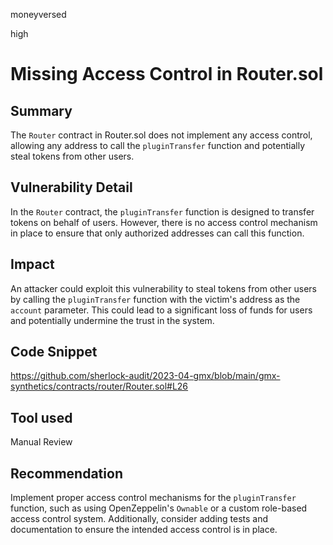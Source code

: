 moneyversed

high

# Missing Access Control in Router.sol

## Summary

The `Router` contract in Router.sol does not implement any access control, allowing any address to call the `pluginTransfer` function and potentially steal tokens from other users.

## Vulnerability Detail

In the `Router` contract, the `pluginTransfer` function is designed to transfer tokens on behalf of users. However, there is no access control mechanism in place to ensure that only authorized addresses can call this function.

## Impact

An attacker could exploit this vulnerability to steal tokens from other users by calling the `pluginTransfer` function with the victim's address as the `account` parameter. This could lead to a significant loss of funds for users and potentially undermine the trust in the system.

## Code Snippet

https://github.com/sherlock-audit/2023-04-gmx/blob/main/gmx-synthetics/contracts/router/Router.sol#L26

## Tool used

Manual Review

## Recommendation

Implement proper access control mechanisms for the `pluginTransfer` function, such as using OpenZeppelin's `Ownable` or a custom role-based access control system. Additionally, consider adding tests and documentation to ensure the intended access control is in place.